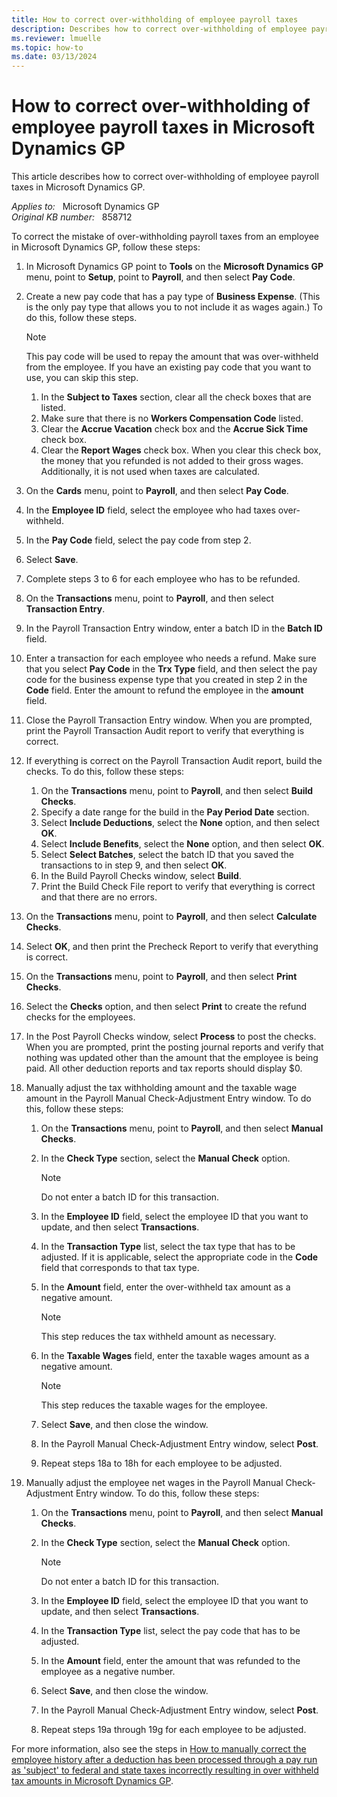 ```yaml
---
title: How to correct over-withholding of employee payroll taxes
description: Describes how to correct over-withholding of employee payroll taxes in Microsoft Dynamics GP.
ms.reviewer: lmuelle
ms.topic: how-to
ms.date: 03/13/2024
---
```

# How to correct over-withholding of employee payroll taxes in Microsoft Dynamics GP

This article describes how to correct over-withholding of employee payroll taxes in Microsoft Dynamics GP.

_Applies to:_ &nbsp; Microsoft Dynamics GP  
_Original KB number:_ &nbsp; 858712

To correct the mistake of over-withholding payroll taxes from an employee in Microsoft Dynamics GP, follow these steps:

1. In Microsoft Dynamics GP point to **Tools** on the **Microsoft Dynamics GP** menu, point to **Setup**, point to **Payroll**, and then select **Pay Code**.
2. Create a new pay code that has a pay type of **Business Expense**. (This is the only pay type that allows you to not include it as wages again.)  To do this, follow these steps.

    > [!NOTE]
    > This pay code will be used to repay the amount that was over-withheld from the employee. If you have an existing pay code that you want to use, you can skip this step.

    1. In the **Subject to Taxes** section, clear all the check boxes that are listed.
    2. Make sure that there is no **Workers Compensation Code** listed.
    3. Clear the **Accrue Vacation** check box and the **Accrue Sick Time** check box.
    4. Clear the **Report Wages** check box. When you clear this check box, the money that you refunded is not added to their gross wages. Additionally, it is not used when taxes are calculated.

3. On the **Cards** menu, point to **Payroll**, and then select **Pay Code**.
4. In the **Employee ID** field, select the employee who had taxes over-withheld.
5. In the **Pay Code** field, select the pay code from step 2.
6. Select **Save**.
7. Complete steps 3 to 6 for each employee who has to be refunded.
8. On the **Transactions** menu, point to **Payroll**, and then select **Transaction Entry**.
9. In the Payroll Transaction Entry window, enter a batch ID in the **Batch ID** field.
10. Enter a transaction for each employee who needs a refund. Make sure that you select **Pay Code** in the **Trx Type** field, and then select the pay code for the business expense type that you created in step 2 in the **Code** field. Enter the amount to refund the employee in the **amount** field.
11. Close the Payroll Transaction Entry window. When you are prompted, print the Payroll Transaction Audit report to verify that everything is correct.
12. If everything is correct on the Payroll Transaction Audit report, build the checks. To do this, follow these steps:

    1. On the **Transactions** menu, point to **Payroll**, and then select **Build Checks**.
    2. Specify a date range for the build in the **Pay Period Date** section.
    3. Select **Include Deductions**, select the **None** option, and then select **OK**.
    4. Select **Include Benefits**, select the **None** option, and then select **OK**.
    5. Select **Select Batches**, select the batch ID that you saved the transactions to in step 9, and then select **OK**.
    6. In the Build Payroll Checks window, select **Build**.
    7. Print the Build Check File report to verify that everything is correct and that there are no errors.
13. On the **Transactions** menu, point to **Payroll**, and then select **Calculate Checks**.
14. Select **OK**, and then print the Precheck Report to verify that everything is correct.
15. On the **Transactions** menu, point to **Payroll**, and then select **Print Checks**.
16. Select the **Checks** option, and then select **Print** to create the refund checks for the employees.
17. In the Post Payroll Checks window, select **Process** to post the checks. When you are prompted, print the posting journal reports and verify that nothing was updated other than the amount that the employee is being paid. All other deduction reports and tax reports should display $0.

18. Manually adjust the tax withholding amount and the taxable wage amount in the Payroll Manual Check-Adjustment Entry window. To do this, follow these steps:

    1. On the **Transactions** menu, point to **Payroll**, and then select **Manual Checks**.
    2. In the **Check Type** section, select the **Manual Check** option.

        > [!NOTE]
        > Do not enter a batch ID for this transaction.
    3. In the **Employee ID** field, select the employee ID that you want to update, and then select **Transactions**.
    4. In the **Transaction Type** list, select the tax type that has to be adjusted. If it is applicable, select the appropriate code in the **Code** field that corresponds to that tax type.
    5. In the **Amount** field, enter the over-withheld tax amount as a negative amount.

        > [!NOTE]
        > This step reduces the tax withheld amount as necessary.
    6. In the **Taxable Wages** field, enter the taxable wages amount as a negative amount.

       > [!NOTE]
       > This step reduces the taxable wages for the employee.
    7. Select **Save**, and then close the window.
    8. In the Payroll Manual Check-Adjustment Entry window, select **Post**.
    9. Repeat steps 18a to 18h for each employee to be adjusted.

19. Manually adjust the employee net wages in the Payroll Manual Check-Adjustment Entry window. To do this, follow these steps:

    1. On the **Transactions** menu, point to **Payroll**, and then select **Manual Checks**.
    2. In the **Check Type** section, select the **Manual Check** option.

        > [!NOTE]
        > Do not enter a batch ID for this transaction.

    3. In the **Employee ID** field, select the employee ID that you want to update, and then select **Transactions**.
    4. In the **Transaction Type** list, select the pay code that has to be adjusted.
    5. In the **Amount** field, enter the amount that was refunded to the employee as a negative number.
    6. Select **Save**, and then close the window.
    7. In the Payroll Manual Check-Adjustment Entry window, select **Post**.
    8. Repeat steps 19a through 19g for each employee to be adjusted.

For more information, also see the steps in [How to manually correct the employee history after a deduction has been processed through a pay run as 'subject' to federal and state taxes incorrectly resulting in over withheld tax amounts in Microsoft Dynamics GP](https://support.microsoft.com/topic/kb-how-to-manually-correct-the-employee-history-after-a-deduction-has-been-processed-through-a-pay-run-as-subject-to-federal-and-state-taxes-incorrectly-resulting-in-over-withheld-tax-amounts-in-microsoft-dynamics-gp-fb5ced69-3c43-5463-b363-65dc33cbc564).
